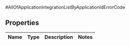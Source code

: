 #AllOfApplicationIntegrationListByApplicationIdErrorCode

## Properties
Name | Type | Description | Notes
------------ | ------------- | ------------- | -------------

